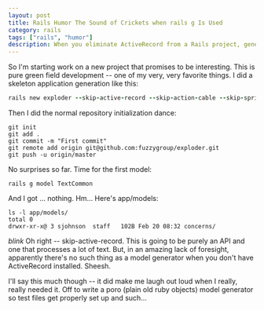 ```yaml
---
layout: post
title: Rails Humor The Sound of Crickets when rails g Is Used
category: rails
tags: ["rails", "humor"]
description: When you eliminate ActiveRecord from a Rails project, generating a model is pure hilarity
---
```

So I'm starting work on a new project that promises to be interesting.  This is pure green field development -- one of my very, very favorite things.  I did a skeleton application generation like this:

```ruby
rails new exploder --skip-active-record --skip-action-cable --skip-spring --api
```

Then I did the normal repository initialization dance: 

    git init
    git add .
    git commit -m "First commit"
    git remote add origin git@github.com:fuzzygroup/exploder.git
    git push -u origin/master
    
No surprises so far.  Time for the first model:

    rails g model TextCommon
    
And I got ... nothing. Hm... Here's app/models:

    ls -l app/models/
    total 0
    drwxr-xr-x@ 3 sjohnson  staff   102B Feb 20 08:32 concerns/
    
*blink*  Oh right -- skip-active-record.  This is going to be purely an API and one that processes a lot of text.  But, in an amazing lack of foresight, apparently there's no such thing as a model generator when you don't have ActiveRecord installed.  Sheesh.  

I'll say this much though -- it did make me laugh out loud when I really, really needed it.  Off to write a poro (plain old ruby objects) model generator so test files get properly set up and such...